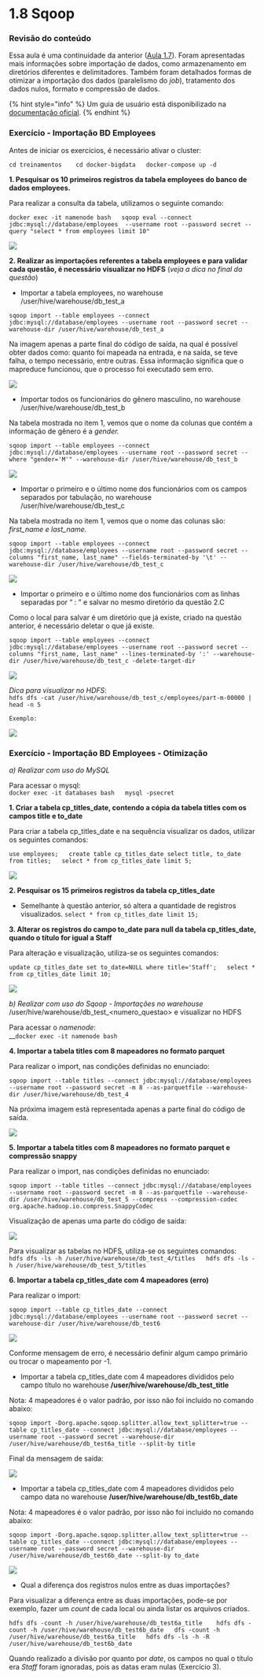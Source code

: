 # 1.8 Sqoop

### Revisão do conteúdo

Essa aula é uma continuidade da anterior \([Aula 1.7](1.7-sqoop.md)\). Foram apresentadas mais informações sobre importação de dados, como armazenamento em diretórios diferentes e delimitadores. Também foram detalhados formas de otimizar a importação dos dados \(paralelismo do _job_\), tratamento dos dados nulos, formato e compressão de dados.

{% hint style="info" %}
Um guia de usuário está disponibilizado na [documentação oficial](https://sqoop.apache.org/docs/1.4.7/SqoopUserGuide.html).
{% endhint %}

### Exercício - Importação BD Employees

Antes de iniciar os exercícios, é necessário ativar o cluster:

`cd treinamentos   
cd docker-bigdata  
docker-compose up -d`

**1. Pesquisar os 10 primeiros registros da tabela employees do banco de dados employees.**

Para realizar a consulta da tabela, utilizamos o seguinte comando:

`docker exec -it namenode bash  
sqoop eval --connect jdbc:mysql://database/employees  --username root --password secret --query "select * from employees limit 10"`

![](../.gitbook/assets/m1_aula8_00.png)

**2. Realizar as importações referentes a tabela employees e para validar cada questão,  é necessário visualizar no HDFS** \(_veja a dica no final da questão_\)

* Importar a tabela employees, no warehouse  /user/hive/warehouse/db\_test\_a

`sqoop import --table employees --connect jdbc:mysql://database/employees --username root --password secret --warehouse-dir /user/hive/warehouse/db_test_a`

Na imagem apenas a parte final do código de saída, na qual é possível obter dados como: quanto foi mapeada na entrada, e na saída, se teve falha, o tempo necessário, entre outras. Essa informação significa que o mapreduce funcionou, que o processo foi executado sem erro.

![](../.gitbook/assets/m1_aula8_01.png)

* Importar todos os funcionários do gênero masculino, no warehouse  /user/hive/warehouse/db\_test\_b

Na tabela mostrada no item 1, vemos que o nome da colunas que contém a informação  de gênero é a _gender._

`sqoop import --table employees --connect jdbc:mysql://database/employees --username root --password secret --where "gender='M'" --warehouse-dir /user/hive/warehouse/db_test_b`

![](../.gitbook/assets/m1_aula8_02.png)

* Importar o primeiro e o último nome dos funcionários com os campos separados por tabulação, no warehouse  /user/hive/warehouse/db\_test\_c

Na tabela mostrada no item 1, vemos que o nome das colunas são: _first\_name e last\_name._

`sqoop import --table employees --connect jdbc:mysql://database/employees --username root --password secret --columns "first_name, last_name" --fields-terminated-by '\t' --warehouse-dir /user/hive/warehouse/db_test_c`

![](../.gitbook/assets/m1_aula8_03.png)

* Importar o primeiro e o último nome dos funcionários com as linhas separadas por “ : ” e salvar no mesmo diretório da questão 2.C

Como o local para salvar é um diretório que já existe, criado na questão anterior, é necessário deletar o que já existe.

`sqoop import --table employees --connect jdbc:mysql://database/employees --username root --password secret --columns "first_name, last_name" --lines-terminated-by ':' --warehouse-dir /user/hive/warehouse/db_test_c -delete-target-dir`

![](../.gitbook/assets/m1_aula8_04.png)

_Dica para visualizar no HDFS_:   
`hdfs dfs -cat /user/hive/warehouse/db_test_c/employees/part-m-00000 | head -n 5`

`Exemplo:`

![](../.gitbook/assets/m1_aula8_05.png)

### Exercício - Importação BD Employees - Otimização

_a\) Realizar com uso do MySQL_

Para acessar o mysql:  
`docker exec -it databases bash  
mysql -psecret`

  
**1. Criar a tabela cp\_titles\_date, contendo a cópia da tabela titles com os campos title e to\_date**

Para criar a tabela cp\_titles\_date e na sequência visualizar os dados, utilizar os seguintes comandos:

`use employees;  
create table cp_titles_date select title, to_date from titles;  
select * from cp_titles_date limit 5;`

![](../.gitbook/assets/m1_aula8_06.png)

**2. Pesquisar os 15 primeiros registros da tabela cp\_titles\_date**

* Semelhante à questão anterior, só altera a quantidade de registros visualizados. `select * from cp_titles_date limit 15;`

**3. Alterar os registros do campo to\_date para null da tabela cp\_titles\_date, quando o título for igual a Staff**

Para alteração e visualização, utiliza-se os seguintes comandos:

`update cp_titles_date set to_date=NULL where title='Staff';  
select * from cp_titles_date limit 10;`

![](../.gitbook/assets/m1_aula8_07.png)

_b\) Realizar com uso do Sqoop - Importações no warehouse_ /user/hive/warehouse/db\_test\_&lt;numero\_questao&gt; e visualizar no HDFS

Para acessar o _namenode_:  
__`docker exec -it namenode bash`

**4. Importar a tabela titles com 8 mapeadores no formato parquet**

Para realizar o import, nas condições definidas no enunciado:

`sqoop import --table titles --connect jdbc:mysql://database/employees --username root --password secret -m 8 --as-parquetfile --warehouse-dir /user/hive/warehouse/db_test_4`

Na próxima imagem está representada apenas a parte final do código de saída.

![](../.gitbook/assets/m1_aula8_08.png)

**5. Importar a tabela titles com 8 mapeadores no formato parquet e compressão snappy**

Para realizar o import, nas condições definidas no enunciado:

`sqoop import --table titles --connect jdbc:mysql://database/employees --username root --password secret -m 8 --as-parquetfile --warehouse-dir /user/hive/warehouse/db_test_5 --compress --compression-codec org.apache.hadoop.io.compress.SnappyCodec` 

Visualização de apenas uma parte do código de saída:

![](../.gitbook/assets/m1_aula8_09.png)

Para visualizar as tabelas no HDFS, utiliza-se os seguintes comandos:  
`hdfs dfs -ls -h /user/hive/warehouse/db_test_4/titles  
hdfs dfs -ls -h /user/hive/warehouse/db_test_5/titles`

**6. Importar a tabela cp\_titles\_date com 4 mapeadores \(erro\)**

Para realizar o import:

`sqoop import --table cp_titles_date --connect jdbc:mysql://database/employees --username root --password secret --warehouse-dir /user/hive/warehouse/db_test6`

![](../.gitbook/assets/m1_aula8_10.png)

Conforme mensagem de erro, é necessário definir algum campo primário ou trocar o mapeamento por -1.

* Importar a tabela cp\_titles\_date com 4 mapeadores divididos pelo campo título no warehouse **/user/hive/warehouse/db\_test\_title**

Nota: 4 mapeadores é o valor padrão, por isso não foi incluído no comando abaixo:

`sqoop import -Dorg.apache.sqoop.splitter.allow_text_splitter=true --table cp_titles_date --connect jdbc:mysql://database/employees --username root --password secret --warehouse-dir /user/hive/warehouse/db_test6a_title --split-by title`

Final da mensagem de saída:

![](../.gitbook/assets/m1_aula8_11.png)

* Importar a tabela cp\_titles\_date com 4 mapeadores divididos pelo campo data no warehouse **/user/hive/warehouse/db\_test6b\_date**

Nota: 4 mapeadores é o valor padrão, por isso não foi incluído no comando abaixo:

`sqoop import -Dorg.apache.sqoop.splitter.allow_text_splitter=true --table cp_titles_date --connect jdbc:mysql://database/employees --username root --password secret --warehouse-dir /user/hive/warehouse/db_test6b_date --split-by to_date`

![](../.gitbook/assets/m1_aula8_12.png)

* Qual a diferença dos registros nulos entre as duas importações?

Para visualizar a diferença entre as duas importações, pode-se por exemplo, fazer um _count_ de cada local ou ainda listar os arquivos criados.

`hdfs dfs -count -h /user/hive/warehouse/db_test6a_title   
hdfs dfs -count -h /user/hive/warehouse/db_test6b_date  
dfs -count -h /user/hive/warehouse/db_test6a_title  
hdfs dfs -ls -h -R /user/hive/warehouse/db_test6b_date`

Quando realizado a divisão por quanto por _date_, os campos no qual o título era _Staff_ foram ignoradas, pois as datas eram nulas \(Exercício 3\).

